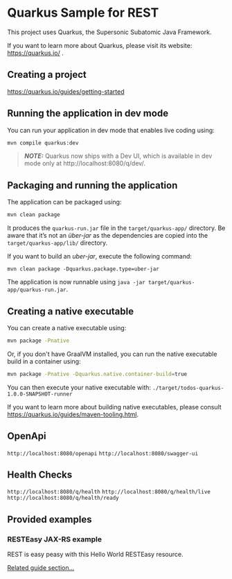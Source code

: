 # Quarkus Sample for REST

This project uses Quarkus, the Supersonic Subatomic Java Framework.

If you want to learn more about Quarkus, please visit its website: https://quarkus.io/ .

## Creating a project

https://quarkus.io/guides/getting-started

## Running the application in dev mode

You can run your application in dev mode that enables live coding using:
```bash
mvn compile quarkus:dev
```

> **_NOTE:_**  Quarkus now ships with a Dev UI, which is available in dev mode only at http://localhost:8080/q/dev/.

## Packaging and running the application

The application can be packaged using:
```bash
mvn clean package
```
It produces the `quarkus-run.jar` file in the `target/quarkus-app/` directory.
Be aware that it’s not an _über-jar_ as the dependencies are copied into the `target/quarkus-app/lib/` directory.

If you want to build an _uber-jar_, execute the following command:
```shell script
mvn clean package -Dquarkus.package.type=uber-jar
```

The application is now runnable using `java -jar target/quarkus-app/quarkus-run.jar`.

## Creating a native executable

You can create a native executable using: 
```bash
mvn package -Pnative
```

Or, if you don't have GraalVM installed, you can run the native executable build in a container using: 
```bash
mvn package -Pnative -Dquarkus.native.container-build=true
```

You can then execute your native executable with: `./target/todos-quarkus-1.0.0-SNAPSHOT-runner`

If you want to learn more about building native executables, please consult https://quarkus.io/guides/maven-tooling.html.

## OpenApi

`http://localhost:8080/openapi`
`http://localhost:8080/swagger-ui`

## Health Checks

`http://localhost:8080/q/health`
`http://localhost:8080/q/health/live`
`http://localhost:8080/q/health/ready`

## Provided examples

### RESTEasy JAX-RS example

REST is easy peasy with this Hello World RESTEasy resource.

[Related guide section...](https://quarkus.io/guides/getting-started#the-jax-rs-resources)

